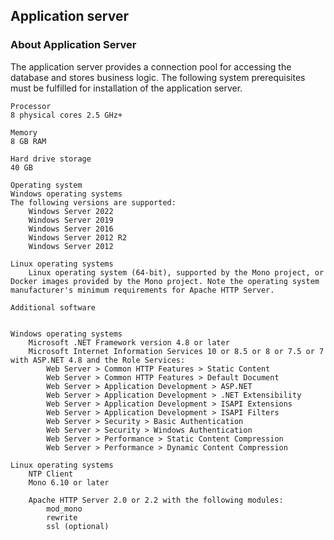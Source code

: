 
<!-- INSTALLATION PREREQUISITES APPLICATION SERVER  -->
## Application server
### About Application Server
The application server provides a connection pool for accessing the database and stores business logic. The following system prerequisites must be fulfilled for installation of the application server.

```
Processor
8 physical cores 2.5 GHz+

Memory
8 GB RAM

Hard drive storage
40 GB

Operating system
Windows operating systems
The following versions are supported:
    Windows Server 2022
    Windows Server 2019
    Windows Server 2016
    Windows Server 2012 R2
    Windows Server 2012

Linux operating systems
    Linux operating system (64-bit), supported by the Mono project, or Docker images provided by the Mono project. Note the operating system manufacturer's minimum requirements for Apache HTTP Server.

Additional software
	

Windows operating systems
    Microsoft .NET Framework version 4.8 or later
    Microsoft Internet Information Services 10 or 8.5 or 8 or 7.5 or 7 with ASP.NET 4.8 and the Role Services:
        Web Server > Common HTTP Features > Static Content
        Web Server > Common HTTP Features > Default Document
        Web Server > Application Development > ASP.NET
        Web Server > Application Development > .NET Extensibility
        Web Server > Application Development > ISAPI Extensions
        Web Server > Application Development > ISAPI Filters
        Web Server > Security > Basic Authentication
        Web Server > Security > Windows Authentication
        Web Server > Performance > Static Content Compression
        Web Server > Performance > Dynamic Content Compression

Linux operating systems
    NTP Client
    Mono 6.10 or later

    Apache HTTP Server 2.0 or 2.2 with the following modules:
        mod_mono
        rewrite
        ssl (optional)
```
